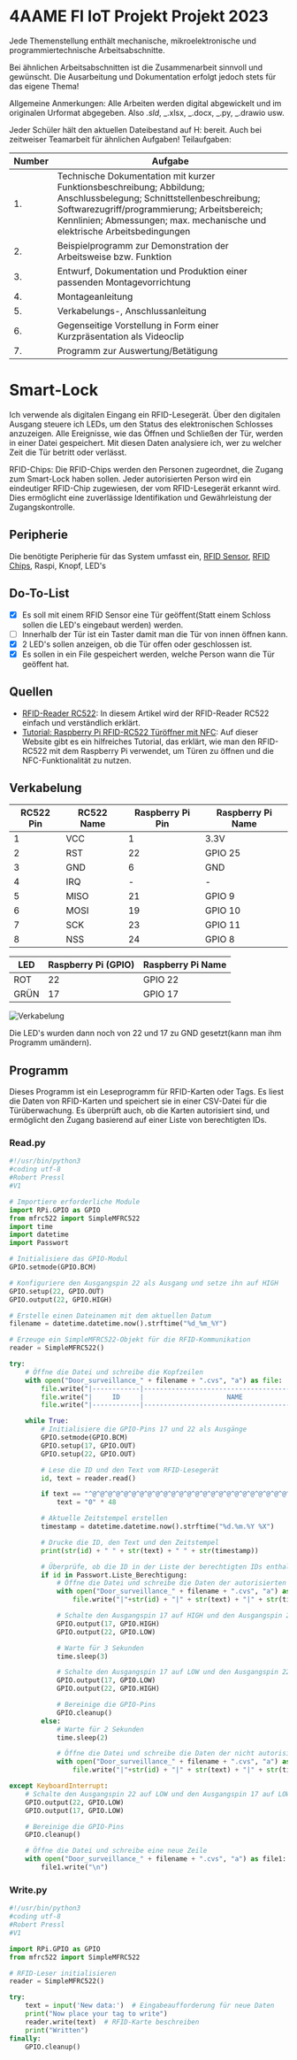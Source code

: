 # 4AAME FI IoT Projekt Projekt 2023

Jede Themenstellung enthält mechanische, mikroelektronische und programmiertechnische Arbeitsabschnitte.

Bei ähnlichen Arbeitsabschnitten ist die Zusammenarbeit sinnvoll und gewünscht. Die Ausarbeitung und Dokumentation erfolgt jedoch stets für das eigene Thema!

Allgemeine Anmerkungen: Alle Arbeiten werden digital abgewickelt und im originalen Urformat abgegeben. Also _.sld_, _.xlsx, _.docx, _.py, _.drawio usw.

Jeder Schüler hält den aktuellen Dateibestand auf H: bereit. Auch bei zeitweiser Teamarbeit für ähnlichen Aufgaben!
Teilaufgaben:

| Number | Aufgabe                                                                                                                                                                                                                                           |
| ------ | ------------------------------------------------------------------------------------------------------------------------------------------------------------------------------------------------------------------------------------------------- |
| 1.     | Technische Dokumentation mit kurzer Funktionsbeschreibung; Abbildung; Anschlussbelegung; Schnittstellenbeschreibung; Softwarezugriff/programmierung; Arbeitsbereich; Kennlinien; Abmessungen; max. mechanische und elektrische Arbeitsbedingungen |
| 2.     | Beispielprogramm zur Demonstration der Arbeitsweise bzw. Funktion                                                                                                                                                                                 |
| 3.     | Entwurf, Dokumentation und Produktion einer passenden Montagevorrichtung                                                                                                                                                                          |
| 4.     | Montageanleitung                                                                                                                                                                                                                                  |
| 5.     | Verkabelungs-, Anschlussanleitung                                                                                                                                                                                                                 |
| 6.     | Gegenseitige Vorstellung in Form einer Kurzpräsentation als Videoclip                                                                                                                                                                             |
| 7.     | Programm zur Auswertung/Betätigung                                                                                                                                                                                                                |


# Smart-Lock

Ich verwende als digitalen Eingang ein RFID-Lesegerät. Über den digitalen Ausgang steuere ich LEDs, um den Status des elektronischen Schlosses anzuzeigen. Alle Ereignisse, wie das Öffnen und Schließen der Tür, werden in einer Datei gespeichert. Mit diesen Daten analysiere ich, wer zu welcher Zeit die Tür betritt oder verlässt.

RFID-Chips:
Die RFID-Chips werden den Personen zugeordnet, die Zugang zum Smart-Lock haben sollen. Jeder autorisierten Person wird ein eindeutiger RFID-Chip zugewiesen, der vom RFID-Lesegerät erkannt wird. Dies ermöglicht eine zuverlässige Identifikation und Gewährleistung der Zugangskontrolle.

## Peripherie
Die benötigte Peripherie für das System umfasst ein, [RFID Sensor](https://www.az-delivery.de/products/rfid-set), [RFID Chips](https://www.az-delivery.de/products/13-56mhz-transponder?variant=38522275218), Raspi, Knopf, LED's

## Do-To-List
- [x] Es soll mit einem RFID Sensor eine Tür geöffent(Statt einem Schloss sollen die LED's eingebaut werden) werden.
- [ ] Innerhalb der Tür ist ein Taster damit man die Tür von innen öffnen kann.
- [x] 2 LED's sollen anzeigen, ob die Tür offen oder geschlossen ist.
- [x] Es sollen in ein File gespeichert werden, welche Person wann die Tür geöffent hat.

## Quellen
+ [RFID-Reader RC522](https://edistechlab.com/rfid-reader-rc522-einfach-erklart/?v=fa868488740a): In diesem Artikel wird der RFID-Reader RC522 einfach und verständlich erklärt.
+ [Tutorial: Raspberry Pi RFID-RC522 Türöffner mit NFC](https://tutorials-raspberrypi.de/raspberry-pi-rfid-rc522-tueroeffner-nfc/): Auf dieser Website gibt es ein hilfreiches Tutorial, das erklärt, wie man den RFID-RC522 mit dem Raspberry Pi verwendet, um Türen zu öffnen und die NFC-Funktionalität zu nutzen.



## Verkabelung
| RC522 Pin  | RC522 Name | Raspberry Pi Pin  | Raspberry Pi Name |  
| ------------- | ------------- | ------------- | ------------- |
| 1  | VCC  | 1  | 3.3V  |
| 2  | RST  | 22  | GPIO 25  |
| 3  | GND  | 6  | GND  |
| 4  | IRQ  | -  | -  |
| 5  | MISO  | 21  | GPIO 9  |
| 6  | MOSI  | 19  | GPIO 10  |
| 7  | SCK  | 23  | GPIO 11  |
| 8  | NSS  | 24  | GPIO 8  |

| LED | Raspberry Pi (GPIO)  | Raspberry Pi Name |  
| ------------- | ------------- | ------------- |
| ROT  | 22 | GPIO 22 |
| GRÜN  | 17  | GPIO 17  |


![Verkabelung](https://tutorials-raspberrypi.de/wp-content/uploads/2016/04/Raspberry-Pi-RFID-RC522-NFC_Steckplatine.png)

Die LED's wurden dann noch von 22 und 17 zu GND gesetzt(kann man ihm Programm umändern).

## Programm

Dieses Programm ist ein Leseprogramm für RFID-Karten oder Tags. Es liest die Daten von RFID-Karten und speichert sie in einer CSV-Datei für die Türüberwachung. Es überprüft auch, ob die Karten autorisiert sind, und ermöglicht den Zugang basierend auf einer Liste von berechtigten IDs.

### Read.py
```python
#!/usr/bin/python3
#coding utf-8
#Robert Pressl
#V1

# Importiere erforderliche Module
import RPi.GPIO as GPIO
from mfrc522 import SimpleMFRC522
import time
import datetime
import Passwort

# Initialisiere das GPIO-Modul
GPIO.setmode(GPIO.BCM)

# Konfiguriere den Ausgangspin 22 als Ausgang und setze ihn auf HIGH
GPIO.setup(22, GPIO.OUT)
GPIO.output(22, GPIO.HIGH)

# Erstelle einen Dateinamen mit dem aktuellen Datum
filename = datetime.datetime.now().strftime("%d_%m_%Y")

# Erzeuge ein SimpleMFRC522-Objekt für die RFID-Kommunikation
reader = SimpleMFRC522()

try:
    # Öffne die Datei und schreibe die Kopfzeilen
    with open("Door_surveillance_" + filename + ".cvs", "a") as file:
        file.write("|------------|------------------------------------------------|-------------------|-------------|\n")
        file.write("|     ID     |                     NAME                       |        TIME       |  AUTHORITY  |\n")
        file.write("|------------|------------------------------------------------|-------------------|-------------|\n")

    while True:
        # Initialisiere die GPIO-Pins 17 und 22 als Ausgänge
        GPIO.setmode(GPIO.BCM)
        GPIO.setup(17, GPIO.OUT)
        GPIO.setup(22, GPIO.OUT)

        # Lese die ID und den Text vom RFID-Lesegerät
        id, text = reader.read()

        if text == "^@^@^@^@^@^@^@^@^@^@^@^@^@^@^@^@^@^@^@^@^@^@^@^@^@^@^@^@^@^@^@^@^@^@^@^@^@^@^@^@^@^@^@^@^@^@^@^@^@^@^@^@^@^@^@":
            text = "0" * 48

        # Aktuelle Zeitstempel erstellen
        timestamp = datetime.datetime.now().strftime("%d.%m.%Y %X")

        # Drucke die ID, den Text und den Zeitstempel
        print(str(id) + " " + str(text) + " " + str(timestamp))

        # Überprüfe, ob die ID in der Liste der berechtigten IDs enthalten ist
        if id in Passwort.Liste_Berechtigung:
            # Öffne die Datei und schreibe die Daten der autorisierten Person
            with open("Door_surveillance_" + filename + ".cvs", "a") as file:
                file.write("|"+str(id) + "|" + str(text) + "|" + str(timestamp) + "|" + "     yes     |" +  "\n")

            # Schalte den Ausgangspin 17 auf HIGH und den Ausgangspin 22 auf LOW
            GPIO.output(17, GPIO.HIGH)
            GPIO.output(22, GPIO.LOW)

            # Warte für 3 Sekunden
            time.sleep(3)

            # Schalte den Ausgangspin 17 auf LOW und den Ausgangspin 22 auf HIGH
            GPIO.output(17, GPIO.LOW)
            GPIO.output(22, GPIO.HIGH)

            # Bereinige die GPIO-Pins
            GPIO.cleanup()
        else:
            # Warte für 2 Sekunden
            time.sleep(2)

            # Öffne die Datei und schreibe die Daten der nicht autorisierten Person
            with open("Door_surveillance_" + filename + ".cvs", "a") as file:
                file.write("|"+str(id) + "|" + str(text) + "|" + str(timestamp) + "|" + "      no     |" +  "\n")

except KeyboardInterrupt:
    # Schalte den Ausgangspin 22 auf LOW und den Ausgangspin 17 auf LOW
    GPIO.output(22, GPIO.LOW)
    GPIO.output(17, GPIO.LOW)

    # Bereinige die GPIO-Pins
    GPIO.cleanup()

    # Öffne die Datei und schreibe eine neue Zeile
    with open("Door_surveillance_" + filename + ".cvs", "a") as file1:
        file1.write("\n")
```

### Write.py
```python
#!/usr/bin/python3
#coding utf-8
#Robert Pressl
#V1

import RPi.GPIO as GPIO
from mfrc522 import SimpleMFRC522

# RFID-Leser initialisieren
reader = SimpleMFRC522()

try:
    text = input('New data:')  # Eingabeaufforderung für neue Daten
    print("Now place your tag to write")
    reader.write(text)  # RFID-Karte beschreiben
    print("Written")
finally:
    GPIO.cleanup()
```